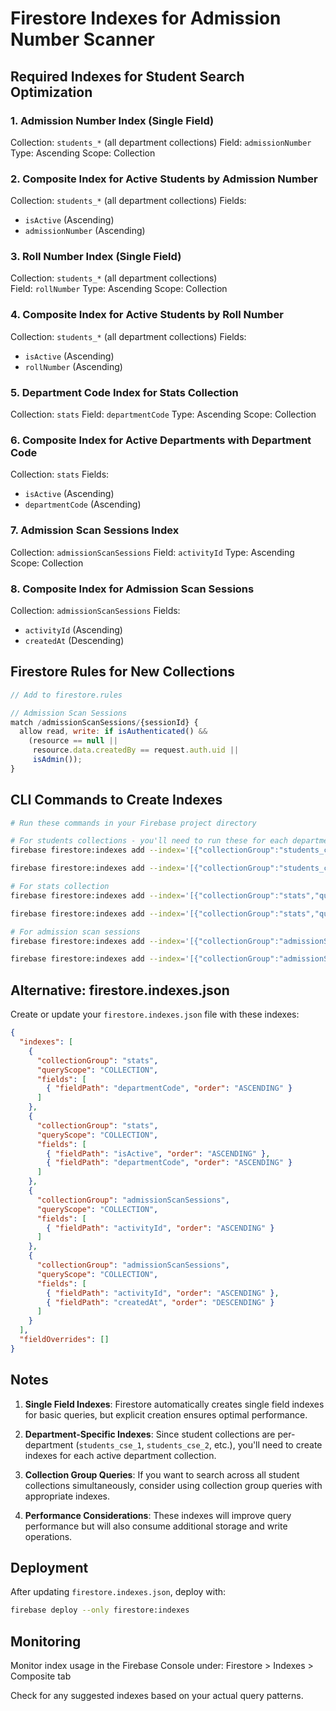 # Firestore Indexes for Admission Number Scanner

## Required Indexes for Student Search Optimization

### 1. Admission Number Index (Single Field)
Collection: `students_*` (all department collections)
Field: `admissionNumber`
Type: Ascending
Scope: Collection

### 2. Composite Index for Active Students by Admission Number
Collection: `students_*` (all department collections)
Fields:
- `isActive` (Ascending)
- `admissionNumber` (Ascending)

### 3. Roll Number Index (Single Field)
Collection: `students_*` (all department collections)  
Field: `rollNumber`
Type: Ascending
Scope: Collection

### 4. Composite Index for Active Students by Roll Number
Collection: `students_*` (all department collections)
Fields:
- `isActive` (Ascending)
- `rollNumber` (Ascending)

### 5. Department Code Index for Stats Collection
Collection: `stats`
Field: `departmentCode`
Type: Ascending
Scope: Collection

### 6. Composite Index for Active Departments with Department Code
Collection: `stats`
Fields:
- `isActive` (Ascending)
- `departmentCode` (Ascending)

### 7. Admission Scan Sessions Index
Collection: `admissionScanSessions`
Field: `activityId`
Type: Ascending
Scope: Collection

### 8. Composite Index for Admission Scan Sessions
Collection: `admissionScanSessions`
Fields:
- `activityId` (Ascending)
- `createdAt` (Descending)

## Firestore Rules for New Collections

```javascript
// Add to firestore.rules

// Admission Scan Sessions
match /admissionScanSessions/{sessionId} {
  allow read, write: if isAuthenticated() && 
    (resource == null || 
     resource.data.createdBy == request.auth.uid || 
     isAdmin());
}
```

## CLI Commands to Create Indexes

```bash
# Run these commands in your Firebase project directory

# For students collections - you'll need to run these for each department collection
firebase firestore:indexes add --index='[{"collectionGroup":"students_cse_1","queryScope":"COLLECTION","fields":[{"fieldPath":"admissionNumber","order":"ASCENDING"}]}]'

firebase firestore:indexes add --index='[{"collectionGroup":"students_cse_1","queryScope":"COLLECTION","fields":[{"fieldPath":"isActive","order":"ASCENDING"},{"fieldPath":"admissionNumber","order":"ASCENDING"}]}]'

# For stats collection
firebase firestore:indexes add --index='[{"collectionGroup":"stats","queryScope":"COLLECTION","fields":[{"fieldPath":"departmentCode","order":"ASCENDING"}]}]'

firebase firestore:indexes add --index='[{"collectionGroup":"stats","queryScope":"COLLECTION","fields":[{"fieldPath":"isActive","order":"ASCENDING"},{"fieldPath":"departmentCode","order":"ASCENDING"}]}]'

# For admission scan sessions
firebase firestore:indexes add --index='[{"collectionGroup":"admissionScanSessions","queryScope":"COLLECTION","fields":[{"fieldPath":"activityId","order":"ASCENDING"}]}]'

firebase firestore:indexes add --index='[{"collectionGroup":"admissionScanSessions","queryScope":"COLLECTION","fields":[{"fieldPath":"activityId","order":"ASCENDING"},{"fieldPath":"createdAt","order":"DESCENDING"}]}]'
```

## Alternative: firestore.indexes.json

Create or update your `firestore.indexes.json` file with these indexes:

```json
{
  "indexes": [
    {
      "collectionGroup": "stats",
      "queryScope": "COLLECTION",
      "fields": [
        { "fieldPath": "departmentCode", "order": "ASCENDING" }
      ]
    },
    {
      "collectionGroup": "stats", 
      "queryScope": "COLLECTION",
      "fields": [
        { "fieldPath": "isActive", "order": "ASCENDING" },
        { "fieldPath": "departmentCode", "order": "ASCENDING" }
      ]
    },
    {
      "collectionGroup": "admissionScanSessions",
      "queryScope": "COLLECTION", 
      "fields": [
        { "fieldPath": "activityId", "order": "ASCENDING" }
      ]
    },
    {
      "collectionGroup": "admissionScanSessions",
      "queryScope": "COLLECTION",
      "fields": [
        { "fieldPath": "activityId", "order": "ASCENDING" },
        { "fieldPath": "createdAt", "order": "DESCENDING" }
      ]
    }
  ],
  "fieldOverrides": []
}
```

## Notes

1. **Single Field Indexes**: Firestore automatically creates single field indexes for basic queries, but explicit creation ensures optimal performance.

2. **Department-Specific Indexes**: Since student collections are per-department (`students_cse_1`, `students_cse_2`, etc.), you'll need to create indexes for each active department collection.

3. **Collection Group Queries**: If you want to search across all student collections simultaneously, consider using collection group queries with appropriate indexes.

4. **Performance Considerations**: These indexes will improve query performance but will also consume additional storage and write operations.

## Deployment

After updating `firestore.indexes.json`, deploy with:

```bash
firebase deploy --only firestore:indexes
```

## Monitoring

Monitor index usage in the Firebase Console under:
Firestore > Indexes > Composite tab

Check for any suggested indexes based on your actual query patterns.
